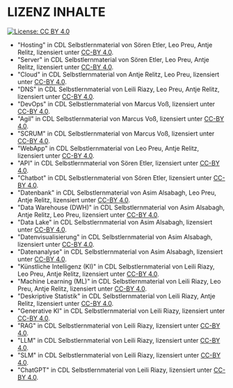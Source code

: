 # LIZENZ INHALTE

[![License: CC BY 4.0](https://img.shields.io/badge/License-CC%20BY%204.0-lightgrey.svg)](https://creativecommons.org/licenses/by/4.0/deed.de)

- "Hosting" in CDL Selbstlernmaterial von Sören Etler, Leo Preu, Antje Relitz, lizensiert unter [CC-BY 4.0](https://creativecommons.org/licenses/by/4.0/deed.de).
- "Server" in CDL Selbstlernmaterial von Sören Etler, Leo Preu, Antje Relitz, lizensiert unter [CC-BY 4.0](https://creativecommons.org/licenses/by/4.0/deed.de).
- "Cloud" in CDL Selbstlernmaterial von Antje Relitz, Leo Preu, lizensiert unter [CC-BY 4.0](https://creativecommons.org/licenses/by/4.0/deed.de).
- "DNS" in CDL Selbstlernmaterial von Leili Riazy, Leo Preu, Antje Relitz, lizensiert unter [CC-BY 4.0](https://creativecommons.org/licenses/by/4.0/deed.de).
- "DevOps" in CDL Selbstlernmaterial von Marcus Voß, lizensiert unter [CC-BY 4.0](https://creativecommons.org/licenses/by/4.0/deed.de).
- "Agil" in CDL Selbstlernmaterial von Marcus Voß, lizensiert unter [CC-BY 4.0](https://creativecommons.org/licenses/by/4.0/deed.de).
- "SCRUM" in CDL Selbstlernmaterial von Marcus Voß, lizensiert unter [CC-BY 4.0](https://creativecommons.org/licenses/by/4.0/deed.de).
- "WebApp" in CDL Selbstlernmaterial von Leo Preu, Antje Relitz, lizensiert unter [CC-BY 4.0](https://creativecommons.org/licenses/by/4.0/deed.de).
- "API" in CDL Selbstlernmaterial von Sören Etler, lizensiert unter [CC-BY 4.0](https://creativecommons.org/licenses/by/4.0/deed.de).
- "Chatbot" in CDL Selbstlernmaterial von Sören Etler, lizensiert unter [CC-BY 4.0](https://creativecommons.org/licenses/by/4.0/deed.de).
- "Datenbank" in CDL Selbstlernmaterial von Asim Alsabagh, Leo Preu, Antje Relitz, lizensiert unter [CC-BY 4.0](https://creativecommons.org/licenses/by/4.0/deed.de).
- "Data Warehouse (DWH)" in CDL Selbstlernmaterial von Asim Alsabagh, Antje Relitz, Leo Preu, lizensiert unter [CC-BY 4.0](https://creativecommons.org/licenses/by/4.0/deed.de).
- "Data Lake" in CDL Selbstlernmaterial von Asim Alsabagh, lizensiert unter [CC-BY 4.0](https://creativecommons.org/licenses/by/4.0/deed.de).
- "Datenvisualisierung" in CDL Selbstlernmaterial von Asim Alsabagh, lizensiert unter [CC-BY 4.0](https://creativecommons.org/licenses/by/4.0/deed.de).
- "Datenanalyse" in CDL Selbstlernmaterial von Asim Alsabagh, lizensiert unter [CC-BY 4.0](https://creativecommons.org/licenses/by/4.0/deed.de).
- "Künstliche Intelligenz (KI)" in CDL Selbstlernmaterial von Leili Riazy, Leo Preu, Antje Relitz, lizensiert unter [CC-BY 4.0](https://creativecommons.org/licenses/by/4.0/deed.de).
- "Machine Learning (ML)" in CDL Selbstlernmaterial von Leili Riazy, Leo Preu, Antje Relitz, lizensiert unter [CC-BY 4.0](https://creativecommons.org/licenses/by/4.0/deed.de).
- "Deskriptive Statistik" in CDL Selbstlernmaterial von Leili Riazy, Antje Relitz, lizensiert unter [CC-BY 4.0](https://creativecommons.org/licenses/by/4.0/deed.de).
- "Generative KI" in CDL Selbstlernmaterial von Leili Riazy, lizensiert unter [CC-BY 4.0](https://creativecommons.org/licenses/by/4.0/deed.de).
- "RAG" in CDL Selbstlernmaterial von Leili Riazy, lizensiert unter [CC-BY 4.0](https://creativecommons.org/licenses/by/4.0/deed.de).
- "LLM" in CDL Selbstlernmaterial von Leili Riazy, lizensiert unter [CC-BY 4.0](https://creativecommons.org/licenses/by/4.0/deed.de).
- "SLM" in CDL Selbstlernmaterial von Leili Riazy, lizensiert unter [CC-BY 4.0](https://creativecommons.org/licenses/by/4.0/deed.de).
- "ChatGPT" in CDL Selbstlernmaterial von Leili Riazy, lizensiert unter [CC-BY 4.0](https://creativecommons.org/licenses/by/4.0/deed.de).
